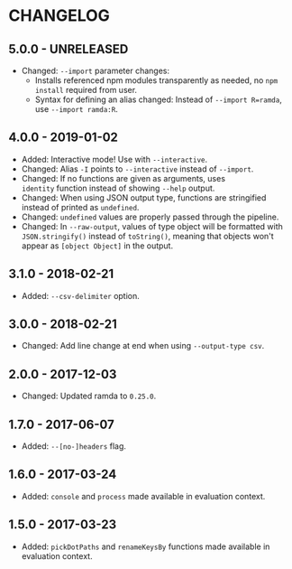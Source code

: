 # CHANGELOG

## 5.0.0 - UNRELEASED

- Changed: `--import` parameter changes:
    - Installs referenced npm modules transparently as needed, no `npm
      install` required from user.
    - Syntax for defining an alias changed:
      Instead of `--import R=ramda`, use `--import ramda:R`.

## 4.0.0 - 2019-01-02

- Added: Interactive mode! Use with `--interactive`.
- Changed: Alias `-I` points to `--interactive` instead of `--import`.
- Changed: If no functions are given as arguments, uses `identity` function
    instead of showing `--help` output.
- Changed: When using JSON output type, functions are stringified instead of
    printed as `undefined`.
- Changed: `undefined` values are properly passed through the pipeline.
- Changed: In `--raw-output`, values of type object will be formatted with
    `JSON.stringify()` instead of `toString()`, meaning that objects won't
    appear as `[object Object]` in the output.

## 3.1.0 - 2018-02-21

- Added: `--csv-delimiter` option.

## 3.0.0 - 2018-02-21

- Changed: Add line change at end when using `--output-type csv`.

## 2.0.0 - 2017-12-03

- Changed: Updated ramda to `0.25.0`.

## 1.7.0 - 2017-06-07

- Added: `--[no-]headers` flag.

## 1.6.0 - 2017-03-24

- Added: `console` and `process` made available in evaluation context.

## 1.5.0 - 2017-03-23

- Added: `pickDotPaths` and `renameKeysBy` functions made available in
  evaluation context.
